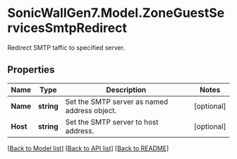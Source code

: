 # SonicWallGen7.Model.ZoneGuestServicesSmtpRedirect
Redirect SMTP taffic to specified server.

## Properties

Name | Type | Description | Notes
------------ | ------------- | ------------- | -------------
**Name** | **string** | Set the SMTP server as named address object. | [optional] 
**Host** | **string** | Set the SMTP server to host address. | [optional] 

[[Back to Model list]](../README.md#documentation-for-models) [[Back to API list]](../README.md#documentation-for-api-endpoints) [[Back to README]](../README.md)

